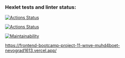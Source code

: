 ### Hexlet tests and linter status:
[![Actions Status](https://github.com/nevograd1613/frontend-bootcamp-project-11/workflows/hexlet-check/badge.svg)](https://github.com/nevograd1613/frontend-bootcamp-project-11/actions)

[![Actions Status](https://github.com/nevograd1613/frontend-bootcamp-project-11/workflows/Node/badge.svg)](https://github.com/nevograd1613/frontend-bootcamp-project-11/actions)


[![Maintainability](https://api.codeclimate.com/v1/badges/77ac8a9c9238a0eae2dd/maintainability)](https://codeclimate.com/github/nevograd1613/frontend-bootcamp-project-11/maintainability)



https://frontend-bootcamp-project-11-wnve-muhd4boet-nevograd1613.vercel.app/